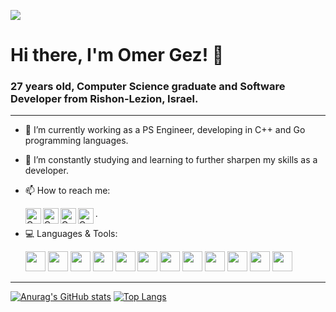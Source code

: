 ![](https://komarev.com/ghpvc/?username=OmerGez9001)
# Hi there, I'm Omer Gez! 👋
### 27 years old, Computer Science graduate and Software Developer from Rishon-Lezion, Israel.

---


- 🔭 I’m currently working as a PS Engineer, developing in C++ and Go programming languages.
- 🌱 I’m constantly studying and learning to further sharpen my skills as a developer.  
- 📫 How to reach me:  
  
     [<img align="left" alt="Omer-Gez | LinkedIn" width="25px" src="https://i.imgur.com/LdUCwc6.png" />](https://www.linkedin.com/in/omer-gez-004b931b0/) 
[<img align="left" alt="Omer-Gez | Facebook" width="25px" src="https://i.imgur.com/nIiaG46.png" />](https://www.facebook.com/omer.gez.7777)
[<img align="left" alt="Omer-Gez | Gmail" width="25px" src="https://i.imgur.com/BzG8QoD.png" />](mailto:omergez72@gmail.com)
[<img align="left" alt="Omer-Gez | Whatsapp" width="25px" src="https://i.imgur.com/CUInNXM.png" />](https://wa.me/972544430388)   .
- 💻 Languages & Tools:  

    <img height="32" width="32" src="https://img.icons8.com/color/50/000000/c-programming.png"/>
    <img heigth="32" width="32" src="https://img.icons8.com/color/50/000000/c-plus-plus-logo.png"/>
    <img heigth="32" width="32" src="https://img.shields.io/badge/Go-00ADD8?style=for-the-badge&logo=go&logoColor=white"/>
    <img height="32" width="32" src="https://img.icons8.com/color/48/000000/java-coffee-cup-logo--v1.png"/>
    <img height="32" width="32" src="https://img.icons8.com/color/48/000000/python--v1.png"/>
    <img height="32" width="32" src="https://img.icons8.com/color/48/000000/visual-studio-2019.png"/>
    <img height="32" width="32" src="https://img.icons8.com/fluency/48/000000/visual-studio-code-2019.png"/>
    <img height="32" width="32" src="https://img.icons8.com/color/48/000000/intellij-idea.png"/>
    <img height="32" width="32" src="https://img.icons8.com/color/48/000000/pycharm.png"/>
    <img height="32" width="32" src="https://img.icons8.com/fluency/48/000000/mysql-logo.png"/>
    <img height="32" width="32" src="https://img.icons8.com/color/48/000000/linux--v1.png"/>
    <img height="32" width="32" src="https://img.icons8.com/color/48/000000/android-studio--v2.png"/>
---

[![Anurag's GitHub stats](https://github-readme-stats.vercel.app/api?username=OmerGez9001&include_all_commits=true&show_icons=true&theme=dark)](https://github.com/OmerGez9001/github-readme-stats)
[![Top Langs](https://github-readme-stats.vercel.app/api/top-langs/?username=OmerGez9001&layout=compact&theme=dark&langs_count=10)](https://github.com/OmerGez9001/github-readme-stats)
